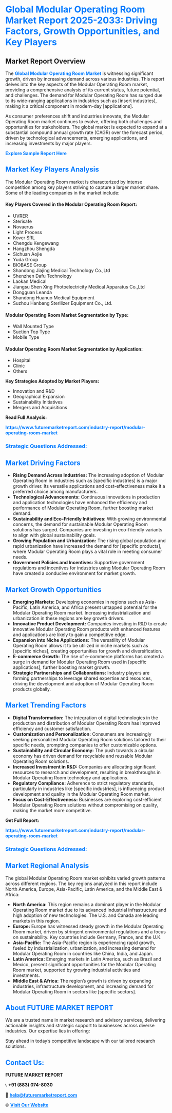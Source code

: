 <h1 style="color: #007BFF;">Global Modular Operating Room Market Report 2025-2033: Driving Factors, Growth Opportunities, and Key Players</h1>

<section id="overview">
<h2>Market Report Overview</h2>
<p>The <a href="https://www.futuremarketreport.com/industry-report/modular-operating-room-market" style="color: #007BFF; text-decoration: none;"><strong>Global Modular Operating Room Market</strong></a> is witnessing significant growth, driven by increasing demand across various industries. This report delves into the key aspects of the Modular Operating Room market, providing a comprehensive analysis of its current status, future potential, and challenges. The demand for Modular Operating Room has surged due to its wide-ranging applications in industries such as [insert industries], making it a critical component in modern-day [applications].</p>
<p>As consumer preferences shift and industries innovate, the Modular Operating Room market continues to evolve, offering both challenges and opportunities for stakeholders. The global market is expected to expand at a substantial compound annual growth rate (CAGR) over the forecast period, driven by technological advancements, emerging applications, and increasing investments by major players.</p>
</section>

<section id="overview">
<p><a href="https://www.futuremarketreport.com/request-sample/reportId=33468" style="color: #007BFF; text-decoration: none;"><strong>Explore Sample Report Here</strong></a></p>
</section>

<section id="key-players">
<h2 style="color: #007BFF;">Market Key Players Analysis</h2>
<p>The Modular Operating Room market is characterized by intense competition among key players striving to capture a larger market share. Some of the leading companies in the market include:</p>
<h4>Key Players Covered in the Modular Operating Room Report:</h4>
<ul><li>UVRER</li><li>Sterisafe</li><li>Novaerus</li><li>Light Process</li><li>Kover SRL</li><li>Chengdu Kengewang</li><li>Hangzhou Shengda</li><li>Sichuan Aojie</li><li>Yuda Group</li><li>BIOBASE Group</li><li>Shandong Jiajing Medical Technology Co.,Ltd</li><li>Shenzhen Dafu Technology</li><li>Laokan Medical</li><li>Jiangsu Shen Xing Photoelectricity Medical Apparatus Co.,Ltd</li><li>Dongguan Leanda</li><li>Shandong Huanuo Medical Equipment</li><li>Suzhou Hanbang Sterilizer Equipment Co., Ltd.</li></ul>
<h4>Modular Operating Room Market Segmentation by Type:</h4>
<ul><li>Wall Mounted Type</li><li>Suction Top Type</li><li>Mobile Type</li></ul>

<h4>Modular Operating Room Market Segmentation by Application:</h4>
<ul><li>Hospital</li><li>Clinic</li><li>Others</li></ul>
<p><strong>Key Strategies Adopted by Market Players:</strong></p>
<ul>
<li>Innovation and R&D</li>
<li>Geographical Expansion</li>
<li>Sustainability Initiatives</li>
<li>Mergers and Acquisitions</li>
</ul>
</section>

<section>
<p><strong>Read Full Analysis: </strong></p><a href="https://www.futuremarketreport.com/industry-report/modular-operating-room-market" style="color: #007BFF; text-decoration: none;"><strong>https://www.futuremarketreport.com/industry-report/modular-operating-room-market</strong></a>
<h3 style="color: #007BFF;">Strategic Questions Addressed:</h3>
</section>

<section id="driving-factors">
<h2 style="color: #007BFF;">Market Driving Factors</h2>
<ul>
<li><strong>Rising Demand Across Industries:</strong> The increasing adoption of Modular Operating Room in industries such as [specific industries] is a major growth driver. Its versatile applications and cost-effectiveness make it a preferred choice among manufacturers.</li>
<li><strong>Technological Advancements:</strong> Continuous innovations in production and application technologies have enhanced the efficiency and performance of Modular Operating Room, further boosting market demand.</li>
<li><strong>Sustainability and Eco-Friendly Initiatives:</strong> With growing environmental concerns, the demand for sustainable Modular Operating Room solutions has surged. Companies are investing in eco-friendly variants to align with global sustainability goals.</li>
<li><strong>Growing Population and Urbanization:</strong> The rising global population and rapid urbanization have increased the demand for [specific products], where Modular Operating Room plays a vital role in meeting consumer needs.</li>
<li><strong>Government Policies and Incentives:</strong> Supportive government regulations and incentives for industries using Modular Operating Room have created a conducive environment for market growth.</li>
</ul>
</section>

<section id="growth-opportunities">
<h2 style="color: #007BFF;">Market Growth Opportunities</h2>
<ul>
<li><strong>Emerging Markets:</strong> Developing economies in regions such as Asia-Pacific, Latin America, and Africa present untapped potential for the Modular Operating Room market. Increasing industrialization and urbanization in these regions are key growth drivers.</li>
<li><strong>Innovative Product Development:</strong> Companies investing in R&D to create innovative Modular Operating Room products with enhanced features and applications are likely to gain a competitive edge.</li>
<li><strong>Expansion into Niche Applications:</strong> The versatility of Modular Operating Room allows it to be utilized in niche markets such as [specific niches], creating opportunities for growth and diversification.</li>
<li><strong>E-commerce Growth:</strong> The rise of e-commerce platforms has created a surge in demand for Modular Operating Room used in [specific applications], further boosting market growth.</li>
<li><strong>Strategic Partnerships and Collaborations:</strong> Industry players are forming partnerships to leverage shared expertise and resources, driving the development and adoption of Modular Operating Room products globally.</li>
</ul>
</section>

<section id="trending-factors">
<h2 style="color: #007BFF;">Market Trending Factors</h2>
<ul>
<li><strong>Digital Transformation:</strong> The integration of digital technologies in the production and distribution of Modular Operating Room has improved efficiency and customer satisfaction.</li>
<li><strong>Customization and Personalization:</strong> Consumers are increasingly seeking personalized Modular Operating Room solutions tailored to their specific needs, prompting companies to offer customizable options.</li>
<li><strong>Sustainability and Circular Economy:</strong> The push towards a circular economy has driven demand for recyclable and reusable Modular Operating Room solutions.</li>
<li><strong>Increased Investment in R&D:</strong> Companies are allocating significant resources to research and development, resulting in breakthroughs in Modular Operating Room technology and applications.</li>
<li><strong>Regulatory Compliance:</strong> Adherence to strict regulatory standards, particularly in industries like [specific industries], is influencing product development and quality in the Modular Operating Room market.</li>
<li><strong>Focus on Cost-Effectiveness:</strong> Businesses are exploring cost-efficient Modular Operating Room solutions without compromising on quality, making the market more competitive.</li>
</ul>
</section>

<section>
<p><strong>Get Full Report: </strong></p><a href="https://www.futuremarketreport.com/industry-report/modular-operating-room-market" style="color: #007BFF; text-decoration: none;"><strong>https://www.futuremarketreport.com/industry-report/modular-operating-room-market</strong></a>
<h3 style="color: #007BFF;">Strategic Questions Addressed:</h3>
</section>


<section id="regional-analysis">
<h2 style="color: #007BFF;">Market Regional Analysis</h2>
<p>The global Modular Operating Room market exhibits varied growth patterns across different regions. The key regions analyzed in this report include North America, Europe, Asia-Pacific, Latin America, and the Middle East & Africa:</p>
<ul>
<li><strong>North America:</strong> This region remains a dominant player in the Modular Operating Room market due to its advanced industrial infrastructure and high adoption of new technologies. The U.S. and Canada are leading markets in this region.</li>
<li><strong>Europe:</strong> Europe has witnessed steady growth in the Modular Operating Room market, driven by stringent environmental regulations and a focus on sustainability. Key countries include Germany, France, and the U.K.</li>
<li><strong>Asia-Pacific:</strong> The Asia-Pacific region is experiencing rapid growth, fueled by industrialization, urbanization, and increasing demand for Modular Operating Room in countries like China, India, and Japan.</li>
<li><strong>Latin America:</strong> Emerging markets in Latin America, such as Brazil and Mexico, present significant opportunities for the Modular Operating Room market, supported by growing industrial activities and investments.</li>
<li><strong>Middle East & Africa:</strong> The region’s growth is driven by expanding industries, infrastructure development, and increasing demand for Modular Operating Room in sectors like [specific sectors].</li>
</ul>
</section>

<footer>
<h2 style="color: #007BFF;">About FUTURE MARKET REPORT</h2>
<p>We are a trusted name in market research and advisory services, delivering actionable insights and strategic support to businesses across diverse industries. Our expertise lies in offering:</p>

<p>Stay ahead in today’s competitive landscape with our tailored research solutions.</p>

<h2 style="color: #007BFF;">Contact Us:</h2>
<p><strong>FUTURE MARKET REPORT</strong></p>
<p>📞 <strong>+91 (883) 074-8030</strong></p>
<p>📧 <strong><a href="mailto:help@futuremarketreport.com" style="color: #007BFF;">help@futuremarketreport.com</a></strong></p>
<p>🌐 <strong><a href="https://www.futuremarketreport.com/" style="color: #007BFF;">Visit Our Website</a></strong></p>
</footer>